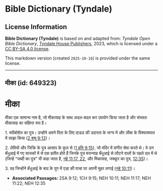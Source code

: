 # Bible Dictionary (Tyndale)

## License Information

**Bible Dictionary (Tyndale)** is based on and adapted from: _Tyndale Open Bible Dictionary_, [Tyndale House Publishers](https://tyndaleopenresources.com/), 2023, which is licensed under a [CC BY-SA 4.0 license](https://creativecommons.org/licenses/by-sa/4.0/legalcode.en).

This markdown version (created `2025-10-16`) is provided under the same license.



--------------------------------

## मीका (id: 649323)

मीका
====

मीका एक सामान्य नाम है, जो मीकायाह के साथ अदल\-बदल कर उपयोग किया जाता है और संभवतः मीकायाह का संक्षिप्त रूप है।

1\. मपीबोशेत का पुत्र। उन्होंने अपने पिता के लिए दाऊद की उदारता के भाग्य में और ज़ीबा के विश्वासघात में साझा किया ([2 शमू 9:12](https://ref.ly/2Sam9:12))।

2\. लेवियों और जिक्रि के पुत्र आसाप के कुल से ([1 इति 9:15](https://ref.ly/1Chr9:15)), जो मंदिर में संगीत सेवा करते थे। वे उन बँधुआई में गए याजकों में से एक प्रतीत होते हैं जिनके पुत्र मत्तन्याह बँधुआई से लौटने वालों के पहले दल में थे (जिन्हें “जब्दी का पुत्र” भी कहा जाता है, [नहे 11:17, 22](https://ref.ly/Neh11:17,Neh11:22), और मिकायाह, जक्कूर का पुत्र, [12:35](https://ref.ly/Neh12:35))।

3\. वह जिन्होंने बँधुआई के बाद के युग में एज्रा की वाचा पर अपनी मुहर लगाई ([नहे 10:11](https://ref.ly/Neh10:11))।

* **Associated Passages:** 2SA 9:12; 1CH 9:15; NEH 10:11; NEH 11:17; NEH 11:22; NEH 12:35

